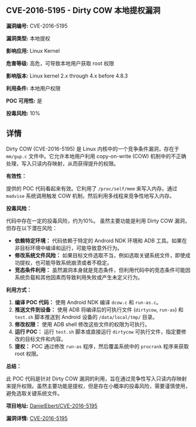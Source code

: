 ## CVE-2016-5195 - Dirty COW 本地提权漏洞

**漏洞编号:** CVE-2016-5195

**漏洞类型:** 本地提权

**影响应用:** Linux Kernel

**危害等级:** 高危，可导致本地用户获取 root 权限

**影响版本:** Linux kernel 2.x through 4.x before 4.8.3

**利用条件:** 本地用户权限

**POC 可用性:** 是

**投毒风险:** 10%

## 详情

Dirty COW (CVE-2016-5195) 是 Linux 内核中的一个竞争条件漏洞，存在于 `mm/gup.c` 文件中。它允许本地用户利用 copy-on-write (COW) 机制中的不正确处理，写入只读内存映射，从而获得提升的权限。

**有效性：**

提供的 POC 代码看起来有效。它利用了 `/proc/self/mem` 来写入内存。通过 `madvise` 系统调用触发 COW 机制，然后利用多线程来竞争性地写入内存。

**投毒风险：**

代码中存在一定的投毒风险，约为10%。 虽然主要功能是利用 Dirty COW 漏洞，但存在以下潜在风险：

*   **依赖特定环境：** 代码依赖于特定的 Android NDK 环境和 ADB 工具。如果在非目标环境中编译和运行，可能导致意外行为。
*   **修改系统文件风险：**  如果目标文件选取不当，例如选取关键系统文件，即使成功提权，也可能导致系统崩溃或者不稳定。
*   **竞态条件利用：** 虽然漏洞本身就是竞态条件，但利用代码中的竞态条件可能因系统负载和其他因素而导致利用失败或产生未定义行为。

**利用方式：**

1.  **编译 POC 代码：** 使用 Android NDK 编译 `dcow.c` 和 `run-as.c`。
2.  **推送文件到设备：** 使用 ADB 将编译后的可执行文件 (`dirtycow`, `run-as`) 和 `test.sh` 脚本推送到 Android 设备的 `/data/local/tmp/` 目录。
3.  **修改权限：** 使用 ADB shell 修改这些文件的权限为可执行。
4.  **运行 POC：** 运行 `test.sh` 脚本或直接运行 `dirtycow` 可执行文件，指定要修改的目标文件和内容。
5.  **提权：** POC 通过修改 `run-as` 程序，然后覆盖系统中的 `procrank` 程序来获取 root 权限。

**总结：**

此 POC 代码是针对 Dirty COW 漏洞的利用，旨在通过竞争性写入只读内存映射来提升权限。虽然主要功能是提权，但是存在小概率的投毒风险，需要谨慎使用，避免选取关键系统文件。

**项目地址:** [DanielEbert/CVE-2016-5195](https://github.com/DanielEbert/CVE-2016-5195)

**漏洞详情:** [CVE-2016-5195](https://nvd.nist.gov/vuln/detail/CVE-2016-5195)